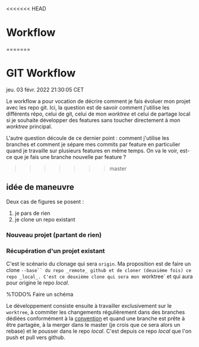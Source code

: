 <<<<<<< HEAD
# Workflow
=======
# GIT Workflow

jeu. 03 févr. 2022 21:30:05 CET

Le workflow a pour vocation de décrire comment je fais évoluer mon 
projet avec les repo git. 
Ici, la question est de savoir comment j'utilise les différents répo, 
  celui de git, 
  celui de mon _worktree_ 
  et celui de partage local si je souhaite développer des features
  sans toucher directement à mon _worktree_ principal. 

L'autre question découle de ce dernier point : comment j'utilise les 
branches et  comment je sépare mes commits par feature en particulier 
quand je travaille sur plusieurs features en même temps. On va le voir, 
      est-ce que je fais une branche nouvelle par feature ? 
>>>>>>> master

## idée de maneuvre

Deux cas de figures se posent : 
1. je pars de rien 
2. je clone un repo existant 

### Nouveau projet (partant de rien) 

### Récupération d'un projet existant 

C'est le scénario du clonage qui sera `origin`. Ma proposition est de faire un
clone `--base`` du repo _remote_ github et de cloner (deuxième fois) ce repo _local_.
C'est ce deuxième clone qui sera mon `worktree` et qui aura pour origine le
repo _local_. 

%TODO% Faire un schéma 

Le développement consiste ensuite à travailler exclusivement sur le `worktree`, 
   à commiter les changements régulièrement dans des branches dédiées 
   conformément à la [convention](git.message.md)
  et quand une branche est prête à être partagée, à la merger dans 
  le master (je crois que ce sera alors un rebase) et le pousser
  dans le repo _local_. 
C'est depuis ce repo _local_ que l'on push et pull vers github. 



